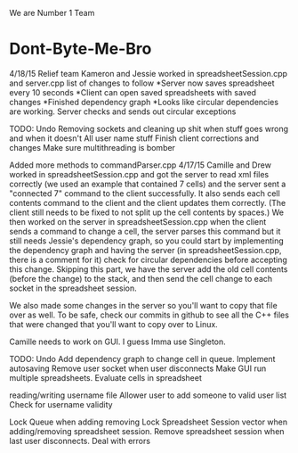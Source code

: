 We are Number 1 Team
# Dont-Byte-Me-Bro

4/18/15
Relief team Kameron and Jessie worked in spreadsheetSession.cpp and server.cpp list of changes to follow
*Server now saves spreadsheet every 10 seconds
*Client can open saved spreadsheets with saved changes
*Finished dependency graph
*Looks like circular dependencies are working. Server checks and sends out circular exceptions


TODO:
Undo
Removing sockets and cleaning up shit when stuff goes wrong and when it doesn't 
All user name stuff
Finish client corrections and changes
Make sure multithreading is bomber 


Added more methods to commandParser.cpp
4/17/15
Camille and Drew worked in spreadsheetSession.cpp and got the server to read xml files correctly (we used an example that contained 7 cells) and the server sent a "connected 7" command to the client successfully. It also sends each cell contents command to the client and the client updates them correctly. (The client still needs to be fixed to not split up the cell contents by spaces.) We then worked on the server in spreadsheetSession.cpp when the client sends a command to change a cell, the server parses this command but it still needs Jessie's dependency graph, so you could start by implementing the dependency graph and having the server (in spreadsheetSession.cpp, there is a comment for it) check for circular dependencies before accepting this change. Skipping this part, we have the server add the old cell contents (before the change) to the stack, and then send the cell change to each socket in the spreadsheet session.

We also made some changes in the server so you'll want to copy that file over as well. To be safe, check our commits in github to see all the C++ files that were changed that you'll want to copy over to Linux.

Camille needs to work on GUI. I guess Imma use Singleton.

TODO:
Undo
Add dependency graph to change cell in queue.
Implement autosaving
Remove user socket when user disconnects
Make GUI run multiple spreadsheets.
Evaluate cells in spreadsheet

reading/writing username file
Allower user to add someone to valid user list
Check for username validity

Lock Queue when adding removing
Lock Spreadsheet Session vector when adding/removing spreadsheet session.
Remove spreadsheet session when last user disconnects.
Deal with errors